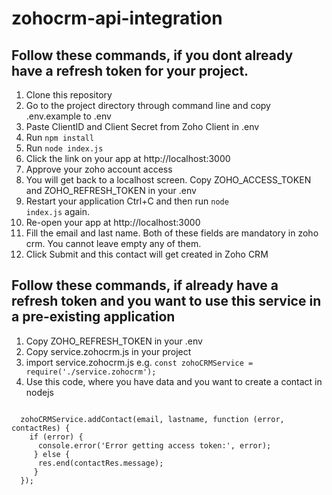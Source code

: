 # zohocrm-api-integration

## Follow these commands, if you dont already have a refresh token for your project.

1. Clone this repository
2. Go to the project directory through command line and copy .env.example to .env
3. Paste ClientID and Client Secret from Zoho Client in .env
4. Run <code>npm install</code>
5. Run <code>node index.js</code>
6. Click the link on your app at http://localhost:3000
7. Approve your zoho account access
8. You will get back to a localhost screen. Copy ZOHO_ACCESS_TOKEN and ZOHO_REFRESH_TOKEN in your .env
9. Restart your application Ctrl+C and then run <code>node index.js</code> again.
10. Re-open your app at http://localhost:3000
11. Fill the email and last name. Both of these fields are mandatory in zoho crm. You cannot leave empty any of them.
12. Click Submit and this contact will get created in Zoho CRM

## Follow these commands, if already have a refresh token and you want to use this service in a pre-existing application

1. Copy ZOHO_REFRESH_TOKEN in your .env
2. Copy service.zohocrm.js in your project
3. import service.zohocrm.js e.g. <code>const zohoCRMService = require('./service.zohocrm');</code>
4. Use this code, where you have data and you want to create a contact in nodejs
<code>
  zohoCRMService.addContact(email, lastname, function (error, contactRes) {
    if (error) {
      console.error('Error getting access token:', error);
     } else {
      res.end(contactRes.message);
     }
  });
  <code>
